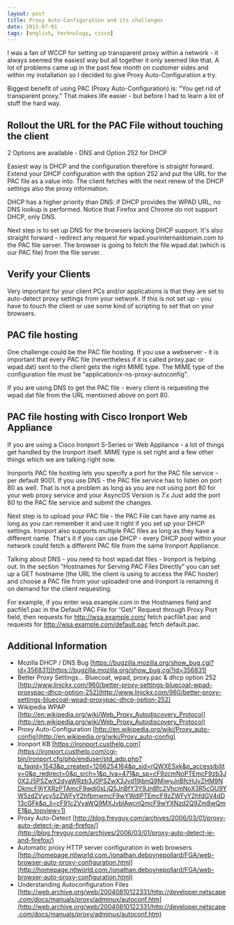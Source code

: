 ```yaml
---
layout: post
title: Proxy Auto-Configuration and its challenges
date: 2011-07-01
tags: [english, technology, cisco]
---
```


I was a fan of WCCP for setting up transparent proxy within a network - it always seemed the easiest way but all together it only seemed like that. A lot of problems came up in the past few month on customer sides and within my installation so I decided to give Proxy Auto-Configuration a try.

Biggest benefit of using PAC (Proxy Auto-Configuration) is: "You get rid of transparent proxy." That makes life easier - but before I had to learn a lot of stuff the hard way.

## Rollout the URL for the PAC File without touching the client

2 Options are available - DNS and Option 252 for DHCP 

Easiest way is DHCP and the configuration therefore is straight forward. Extend your DHCP configuration with the option 252 and put the URL for the PAC file as a value into. The client fetches with the next renew of the DHCP settings also the proxy information.

DHCP has a higher priority than DNS: if DHCP provides the WPAD URL, no DNS lookup is performed. Notice that Firefox and Chrome do not support DHCP, only DNS. 

Next step is to set up DNS for the browsers lacking DHCP support. It's also straight forward - redirect any request for wpad.yourinternaldomain.com to the PAC file server. The browser is going to fetch the file wpad.dat (which is our PAC file) from the file server.

## Verify your Clients

Very important for your client PCs and/or applications is that they are set to auto-detect proxy settings from your network. If this is not set up - you have to touch the client or use some kind of scripting to set that on your browsers.

## PAC file hosting

One challenge could be the PAC file hosting. If you use a webserver - it is important that every PAC file (nevertheless if it is called proxy.pac or wpad.dat) sent to the client gets the right MIME type. The MIME type of the configuration file must be "application/x-ns-proxy-autoconfig". 

If you are using DNS to get the PAC file - every client is requesting the wpad.dat file from the URL mentioned above on port 80.

## PAC file hosting with Cisco Ironport Web Appliance

If you are using a Cisco Ironport S-Series or Web Appliance - a lot of things get handled by the Ironport itself. MIME type is set right and a few other things which we are talking right now. 

Ironports PAC file hosting lets you specify a port for the PAC file service - per default 9001\. If you use DNS - the PAC file service has to listen on port 80 as well. That is not a problem as long as you are not using port 80 for your web proxy service and your AsyncOS Version is 7.x Just add the port 80 to the PAC file service and submit the changes. 

Next step is to upload your PAC file - the PAC File can have any name as long as you can remember it and use it right if you set up your DHCP settings. Ironport also supports multiple PAC files as long as they have a different name. That's it if you can use DHCP - every DHCP pool within your network could fetch a different PAC file from the same Ironport Appliance.

Talking about DNS - you need to host wpad.dat files - Ironport is helping out. In the section "Hostnames for Serving PAC Files Directly" you can set up a GET hostname (the URL the client is using to access the PAC hoster) and choose a PAC file from your uploaded one and Ironport is renaming it on demand for the client requesting.

For example, if you enter wsa.example.com in the Hostnames field and pacfile1.pac in the Default PAC File for “Get/” Request through Proxy Port field, then requests for http://wsa.example.com/ fetch pacfile1.pac and requests for http://wsa.example.com/default.pac fetch default.pac.

## Additional Information

*   Mozilla DHCP / DNS Bug [https://bugzilla.mozilla.org/show_bug.cgi?id=356831](https://bugzilla.mozilla.org/show_bug.cgi?id=356831)
*   Better Proxy Settings… Bluecoat, wpad, proxy.pac & dhcp option 252 [http://www.linickx.com/960/better-proxy-settings-bluecoat-wpad-proxypac-dhcp-option-252](http://www.linickx.com/960/better-proxy-settings-bluecoat-wpad-proxypac-dhcp-option-252)
*   Wikipedia WPAP [http://en.wikipedia.org/wiki/Web_Proxy_Autodiscovery_Protocol](http://en.wikipedia.org/wiki/Web_Proxy_Autodiscovery_Protocol)
*   Proxy Auto-Configuration [http://en.wikipedia.org/wiki/Proxy_auto-config](http://en.wikipedia.org/wiki/Proxy_auto-config)
*   Ironport KB [https://ironport.custhelp.com](https://ironport.custhelp.com/cgi-bin/ironport.cfg/php/enduser/std_adp.php?p_faqid=1543&p_created=1266254164&p_sid=rQWXESxk&p_accessibility=0&p_redirect=0&p_srch=1&p_lva=471&p_sp=cF9zcmNoPTEmcF9zb3J0X2J5PSZwX2dyaWRzb3J0PSZwX3Jvd19jbnQ9MiwyJnBfcHJvZHM9NDkmcF9jYXRzPTAmcF9wdj0xLjQ5JnBfY3Y9JnBfc2VhcmNoX3R5cGU9YW5zd2Vycy5zZWFyY2hfbmwmcF9wYWdlPTEmcF9zZWFyY2hfdGV4dD13cGFk&p_li=cF91c2VyaWQ9MXJvblAwcnQmcF9wYXNzd2Q9Zm8wQmE1&p_topview=1)
*   Proxy Auto-Detect [http://blog.freyguy.com/archives/2006/03/01/proxy-auto-detect-ie-and-firefox/](http://blog.freyguy.com/archives/2006/03/01/proxy-auto-detect-ie-and-firefox/)
*   Automatic proxy HTTP server configuration in web browsers [http://homepage.ntlworld.com./jonathan.deboynepollard/FGA/web-browser-auto-proxy-configuration.html](http://homepage.ntlworld.com./jonathan.deboynepollard/FGA/web-browser-auto-proxy-configuration.html)
*   Understanding Autoconfiguration Files [http://web.archive.org/web/20040810122331/http://developer.netscape.com/docs/manuals/proxy/adminux/autoconf.htm](http://web.archive.org/web/20040810122331/http://developer.netscape.com/docs/manuals/proxy/adminux/autoconf.htm)
